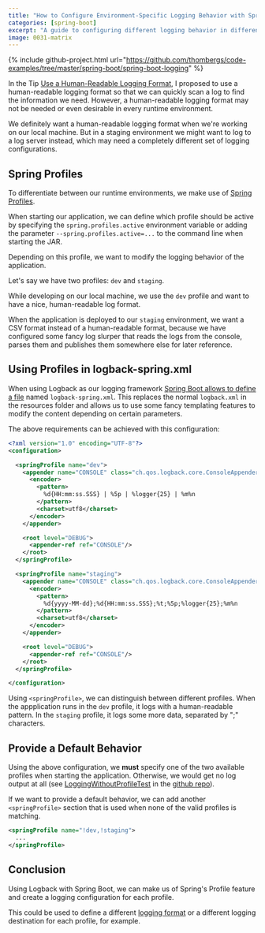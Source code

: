```yaml
---
title: "How to Configure Environment-Specific Logging Behavior with Spring Boot" 
categories: [spring-boot]
excerpt: "A guide to configuring different logging behavior in different runtime environments."
image: 0031-matrix
---
```


{% include github-project.html url="https://github.com/thombergs/code-examples/tree/master/spring-boot/spring-boot-logging" %}



In the Tip [Use a Human-Readable Logging Format](/logging-format), I proposed to use a human-readable logging format
so that we can quickly scan a log to find the information we need. However, a human-readable
logging format may not be needed or even desirable in every runtime environment. 

We definitely want a human-readable logging format when we're working on our local machine.
But in a staging environment we might want to log to a log server instead, which may
need a completely different set of logging configurations.

## Spring Profiles

To differentiate between our runtime environments, we make use 
of [Spring Profiles](https://docs.spring.io/spring-boot/docs/current/reference/html/boot-features-profiles.html).

When starting our application, we can define which profile should be active by specifying
the `spring.profiles.active` environment variable or adding the parameter 
`--spring.profiles.active=...` to the command line when starting the JAR.

Depending on this profile, we want to modify the logging behavior of the application. 

Let's say we have two profiles: `dev` and `staging`. 

While developing on our local
machine, we use the `dev` profile and 
want to have a nice, human-readable log format.

When the application is deployed to our `staging` environment, we want a CSV format
instead of a human-readable format, because we have configured some fancy log slurper that reads the logs from
the console, parses them and publishes them somewhere else for later reference. 

## Using Profiles in logback-spring.xml

When using Logback as our logging framework [Spring Boot allows to define a file](https://docs.spring.io/spring-boot/docs/current/reference/html/howto-logging.html#howto-configure-logback-for-logging) named `logback-spring.xml`. This replaces
the normal `logback.xml` in the resources folder and allows 
us to use some fancy templating features to
modify the content depending on certain parameters.

The above requirements can be achieved with this configuration:

```xml
<?xml version="1.0" encoding="UTF-8"?>
<configuration>

  <springProfile name="dev">
    <appender name="CONSOLE" class="ch.qos.logback.core.ConsoleAppender">
      <encoder>
        <pattern>
          %d{HH:mm:ss.SSS} | %5p | %logger{25} | %m%n
        </pattern>
        <charset>utf8</charset>
      </encoder>
    </appender>

    <root level="DEBUG">
      <appender-ref ref="CONSOLE"/>
    </root>
  </springProfile>

  <springProfile name="staging">
    <appender name="CONSOLE" class="ch.qos.logback.core.ConsoleAppender">
      <encoder>
        <pattern>
          %d{yyyy-MM-dd};%d{HH:mm:ss.SSS};%t;%5p;%logger{25};%m%n
        </pattern>
        <charset>utf8</charset>
      </encoder>
    </appender>

    <root level="DEBUG">
      <appender-ref ref="CONSOLE"/>
    </root>
  </springProfile>

</configuration>
```

Using `<springProfile>`, we can distinguish between different profiles. When the appplication
runs in the `dev` profile, it logs with a human-readable pattern. In the `staging` profile,
it logs some more data, separated by ";" characters.

## Provide a Default Behavior

Using the above configuration, we **must** specify one of the two available profiles
when starting the application. Otherwise, we would get no log output at all (see [LoggingWithoutProfileTest](https://github.com/thombergs/code-examples/blob/master/spring-boot/spring-boot-logging/src/test/java/io/reflectoring/springbootlogging/LoggingWithoutProfileTest.java)
in the [github repo](https://github.com/thombergs/code-examples/tree/master/spring-boot/spring-boot-logging)).

If we want to provide a default behavior, we can add another `<springProfile>` section
that is used when none of the valid profiles is matching.

```xml
<springProfile name="!dev,!staging">
  ...
</springProfile>
```

## Conclusion

Using Logback with Spring Boot, we can make us of Spring's Profile feature and create 
a logging configuration for each profile. 

This could be used to define a different [logging format](/logging-format) or a 
different logging destination for each profile, for example.  

 

 

